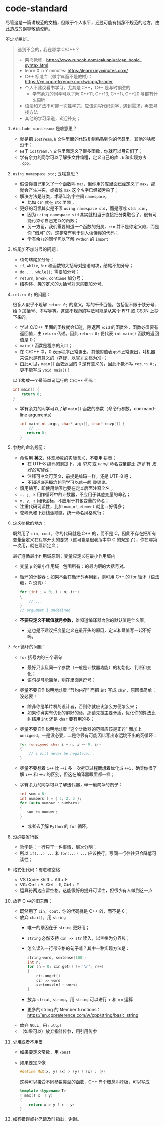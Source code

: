 # code-standard

尽管这是一篇讲规范的文档，但限于个人水平，还是可能有措辞不规范的地方，由此造成的误导敬请谅解。

不定期更新。

> 遇到不会的，我在哪学 C/C++？
>
> - 菜鸟教程：https://www.runoob.com/cplusplus/cpp-basic-syntax.html
> - learn X in Y minutes: https://learnxinyminutes.com/
> - C++ 标准库（做字典而不是教材）：https://en.cppreference.com/w/cpp/header
> - 个人不建议看书学习，尤其是 C++，C++ 是与时俱进的
>   - 学有余力的同学可以了解 C++11, C++13, C++17, C++20 等都有什么更新
> - 语法和方法不可能一次性学完，应该边写代码边学，遇到需求，再去寻找方法
> - 其他的学习渠道，欢迎补充；

1. `#include <iostream>` 是啥意思？

   - 就是把 `iostream.h` 文件里面的代码复制粘贴到你的代码里，其他的啥都没干；
   - 由于 `iostream.h` 文件里面定义了很多函数，你就可以用它们了；
   - 学有余力的同学可以了解多文件编程，定义自己的库 `.h` 和实现方法 `.cpp`。

2. `using namespace std;` 是啥意思？

   - 假设你自己定义了一个函数叫 `max`，但你用的库里面已经定义了 `max`，那就会产生冲突，或者说 `max` 这个名字已经被污染了；
   - 解决方法是分类，术语叫名字空间 `namespace`，
     - 比如 `cin` 就在 `std` 里面；
   - 更好的习惯其实是不写 `using namespace std`，而是写成 `std::cin`，
     - 因为 `using namespace std` 其实就相当于直接把分类融合了，很有可能污染你自己定义的函数；
     - 另一方面，我们需要知道一个函数的归属，`cin` 并不是你定义的，而是你 “借用” 的，这非常有利于别人读懂你的代码；
     - 学有余力的同学可以了解 `Python` 的 `import`

3. 结尾加不加分号的问题：

   - 语句结尾加分号；
   - `if`, `whlie`, `for` 和函数的大括号对是语句块，结尾不加分号；
   - `do ... while();` 需要加分号；
   - `return`, `break`, `continue` 加分号；
   - 结构体、类的定义的大括号对末尾要加分号。

4. `return 0;` 的问题：

   很多人似乎不理解 `return 0;` 的意义，写的千奇百怪。包括但不限于缺分号、给 0 加括号、不写等等。这些不规范的写法可能是从某个 PPT 或 CSDN 上抄下来的。

   - 学过 C/C++ 里面的函数就会知道，除返回 `void` 的函数外，函数必须要有返回值，由 `return` 传递。因此 `return 0;` 便代表 `int main()` 函数的返回值是 0；
   - `main()` 函数是程序的入口；
   - 在 C/C++ 中，0 表示程序正常退出，其他的值表示不正常退出，对机器来说也是有意义的（存疑，以官方文档为准）；
   - 由此可见，`main()` 函数返回的 0 是有意义的，因此不能不写 `return 0;`，更不能写成 `void main()`！

   以下构成一个最简单可运行的 C/C++ 代码：

   ```c++
   int main() {
       return 0;
   }
   ```

   - 学有余力的同学可以了解 `main()` 函数的参数（命令行参数，command-line arguments）

     ```C++
     int main(int argc, char* argv[], char* envp[]) {
         // ...
     	return 0;
     }
     ```

5. 参数的命名规范：

   - 命名用 **英文**，体现参数的实际含义，不要用 ~~拼音~~；
     - 在 UTF-8 编码的前提下，用 *中文* 或 *emoji* 命名变量都比 *拼音* 有 *更好的可读性*；
     - 注释可中文可英文，前提是编码一样，还是 UTF-8 吧；
     - 不知道编码概念的同学可以想一想 烫烫烫。
   - 慎用缩写，即使用缩写也要在定义后面注释全名；
   - `i, j, k` 用作循环中的计数器，不应用于其他变量的命名；
   - `x, y, z` 用作坐标，不应用于其他变量的命名；
   - 注重代码可读性，比如 `num_of_element` 就比 `n` 好得多；
   - 驼峰派和下划线派随意，统一命名风格就行；

6. 定义参数的地方：

   既然用了 `cin, cout`，你的代码就是 C++ 的，而不是 C，因此不存在把所有变量全定义在程序开头的要求（这可能是很老版本中 C 的规定了），你在哪第一次用，就在哪新定义；

   最好遵循最小作用域原则：变量应定义在最小作用域内

   - 变量 `p` 的最小作用域：包围所有 `p` 的最内层的大括号对。
   - 循环的计数器 `i` 如果不会在循环外再用到，则可用 C++ 的 for 循环（语法糖，C 没有）：

     ```c++
     for (int i = 0; i < n; i++)
     {
         // ...
     }
     // argument i undefined
     ```

   - **不要只定义不赋值就用参数**，谁知道编译器给你的默认值是什么啊。
     - 这也是不建议把变量定义在最开头的原因，定义和赋值写一起不好吗。

7. `for` 循环的问题：

   - `for` 括号内的三个语句
     - 最好只涉及同一个参数（一般是计数器功能）的初始化、判断和变化；
     - 语句尽可能简单，别在里面用逗号；
   - 尽量不要自作聪明地想着 “节约内存” 而把 `int` 写成 `char`，原因很简单：没必要！
     - 除非你是单片机的设计者，否则你就应该怎么方便怎么来；
     - 如果你确实有优化的癖好的话，那请先抓主要矛盾，优化你的算法比纠结用 `int` 还是 `char` 要有用的多；
   - 尽量不要自作聪明地想着 “这个计数器的范围应该是正的” 而加上 `unsigned`，一是没必要，二是你很有可能因此写出永远跳不出的死循环：

     ```c++
     for (unsigned char i = n; i >= 0; i--)
     {
         // i will never be negative...
     }
     ```

   - 尽量不要想着 `i++` 比 `++i` 多一次拷贝过程而想着优化成 `++i`，确实你很了解 `i++` 和 `++i` 的区别，但这在编译器眼里都一样；
   - 学有余力的同学可以了解迭代器，举一最简单的例子：

     ```c++
     int sum = 0;
     int numbers[] = { 1, 2, 3 };
     for (auto number : numbers)
     {
     	sum += number;
     }
     ```

     - 或者去了解 `Python` 的 `for` 循环。

8. 没必要省行数

   - 哲学是：一行只干一件事情，层次分明；
   - 所以 `if(...) ...` 和 `for(...) ...` 应该换行，写同一行往往只会降低可读性；

9. 格式化代码：缩进和空格

   - VS Code: Shift + Alt + F
   - VS: Ctrl + A, Ctrl + K, Ctrl + F
   - 运算符两边应留空格，这能很好的提升可读性，但很少有人做到这一点

10. 放弃 C 中的旧东西：

    - 既然用了 `cin, cout`，你的代码就是 C++ 的，而不是 C；
    - 放弃 `char[]`，用 `string`
      - 唯一的原因在于 `string` 更好用；
      - `string` 必然支持 `cin >> str` 读入，以空格为分界线；
      - 怎么读入一行带空格的句子呢？其中一种实现方法是：

        ```c++
        string word, sentense[100];
        int n;
        for (n = 0; cin.get() != '\n'; n++)
        {
            cin.unget();
            cin >> word;
            sentense[n] = word;
        }
        ```
      - 放弃 `strcat`, `strcmp`，用 `string` 可以进行 + 和 == 运算
      - 更多的 string 的 Member functions：https://en.cppreference.com/w/cpp/string/basic_string
    - 放弃 `NULL`，用 `nullptr`
    - （如果可以）放弃指针传参，用引用传参

11. 少用或者不用宏

    - 如果要定义常数，用 `const`

    - 如果要定义像

      ```C++
      #define MAX(x, y) (x) > (y) ? (x) : (y)
      ```

      这种可以接受不同参数类型的函数，C++ 有个概念叫模板，可以写成

      ```c++
      template <typename T>
      T max(T x, T y)
      {
          return x > y ? x : y;
      }
      ```

12. 如有错误或补充请及时指出，谢谢。

     

